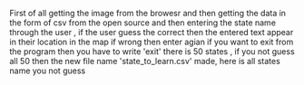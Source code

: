 First of all getting the image from the browesr
and then getting the data in the form of csv from the open source
and then entering the state name through the user , if the user guess the correct then the entered text appear in their location in the map
if wrong then enter agian
if you want to exit from the program then you have to write 'exit'
there is 50 states , if you not guess all 50 then the new file name 'state_to_learn.csv' made, here is all states name you not guess
